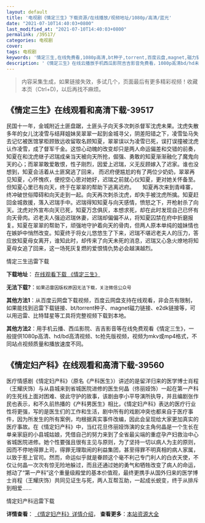 ```yaml
---
layout: default
title: '电视剧《情定三生》下载资源/在线播放/视频地址/1080p/高清/蓝光'
date: "2021-07-10T14:40:03+0800"
last_modified_at: "2021-07-10T14:40:03+0800"
permalink: /39517/
categories: 电视剧
cover:
tags: 电视剧
keywords: '情定三生,在线免费看,1080p高清,bt种子,torrent,百度云盘,magnet,磁力链,迅雷下载资源'
description: '《情定三生》在线云播放手机西瓜影院吉吉影音免费看，1080p高清bd/hd未删减完整版和tc抢先枪版，mkv/mp4格式，附带bt/torrent种子、magnet/磁力链、百度云盘、网盘资源迅雷下载链接'
---
```


>内容采集生成，如果链接失效，多试几个，页面最后有更多精彩视频！收藏本页（Ctrl+D)，以后再找不麻烦。


## 《情定三生》在线观看和高清下载-39517

民国十一年，金城附近土匪盘踞，土匪头子向天多次刺杀督军沈虎未果。沈虎失散多年的女儿沈凌雪与结拜姐妹吴翠翠一起到金城寻父，阴差阳错之下，凌雪坠马失去记忆被医馆掌柜顾致远收留取名顾知夏，翠翠误以为凌雪已死，误打误撞被沈虎认作凌雪，成了督军千金。这惊心动魄的改变却只是两人命运偏差和交错的前奏，知夏在和沈虎继子迟瑞成亲当天被向天所抢，倔强、勇敢的知夏渐渐融化了魔鬼向天的心；而翠翠敢爱敢恨，性子刚烈，因爱上迟瑞，义无反顾嫁入了迟家。谁也没想到，知夏会活着从土匪窝逃了回来， 而迟府便尴尬的有了两位少奶奶，翠翠再见知夏，心怀愧疚，便挖空心思对她好，迟瑞之前就心仪知夏，更对她关怀备至。但知夏心里已有向天，终于在翠翠的帮助下逃离迟府。　　知夏再次来到青峰寨，终冲破世俗障碍和向天走到一起。向天再次刺杀沈虎，却失手被沈虎所擒。知夏赶回金城救援，落入迟瑞手中。迟瑞得知知夏与向天感情，愤怒之下，开枪射杀了向天。沈虎对外宣布向天已死，知夏万念俱灰，本想求死，却在此时发现自己已怀有向天骨肉。迟老夫人强迫迟瑞休妻，迟瑞却偏偏不从，将知夏囚禁在府中折磨报复。知夏在翠翠的帮助下，顽强地守护着向天的骨肉，但两人原本单纯的姐妹情也在嫉妒中悄然改变。知夏终于将女儿悠悠生了下来，迟瑞不堪迟老夫人的压力，答应放知夏母女离开，谁知此时，却传来了向天未死的消息，迟瑞又心急火燎地将知夏母女追了回来，这一场死灰复燃的爱恨情仇势必会越演越烈。<!---剧情end--->


情定三生迅雷下载

**下载地址**： [在线观看下载 《情定三生》](https://www.993dy.com//vod-detail-id-12794.html) 


**无法下载?**：`如果迅雷因版权原因无法下载，关注微信公众号 `

**其他方法1**：从百度云网盘下载视频，百度云网盘支持在线观看，非会员有限制，如果能找到迅雷下载链接、bt/torrent种子、magnet磁力链接、e2dk链接等，可以用迅雷、比特彗星等工具将完整视频下载到本地。

**其他方法2**：用手机云播、西瓜影院、吉吉影音等在线免费观看《情定三生》，一般提供1080p高清、hd/bd高清视频、tc抢先版视频，视频为mkv或mp4格式，不同站点视频质量和播放速度不同。


## 《情定妇产科》在线观看和高清下载-39560

医疗情感剧《情定妇产科》（原名《产科医生》）讲述的是留洋归来的医学博士肖程（王耀庆饰）与从县城来到省城医院进修的医生何晶（佟丽娅饰）一起在第一产科的生死线上面对困难、彼此守护的故事，该剧由李小平导演所执导，并且编剧张作民也表示，和不久前热播的《产科男医生》相比，《情定妇产科》表达的医疗行业性将更强，写的是医生们的工作和生活，剧中所有的戏剧冲突也都来自于医疗事件，因为所发生的所有案例，均根据真实事件改编，因此会呈现给大家更加真实的医疗事故。在《情定妇产科》中，当红花旦佟丽娅饰演的女主角何晶是一个生长在单亲家庭的小县城姑娘，凭借自己的努力来到了全省最尖端的重症孕产妇救治中心省城医院进修。她个性要强且很有主见与原则，为了坚持一切以病人为主的原则，因而不停地得罪上司，得罪无理取闹的利益集团，甚至得罪不明真相的病人家属，以致于惹上官司。然而，命运似乎就是眷顾这个毫不利己专门利人的白衣天使，不仅让何晶一次次有惊无险地躲过，而且还通过她的勇气和牺牲改变了病人的命运，撼动了&ldquo;第一产科”这个重量级殿堂的基本价值观，最终更携手从国外归来的医学博士肖程（王耀庆饰）共同见证生与死，两人互帮互助，一起成长蜕变，终于从排斥到相爱......


情定妇产科迅雷下载

**详情查看**： [《情定妇产科》详情介绍](/movie/39560/)， **查看更多**：[本站资源大全](/movie/t/all/)

